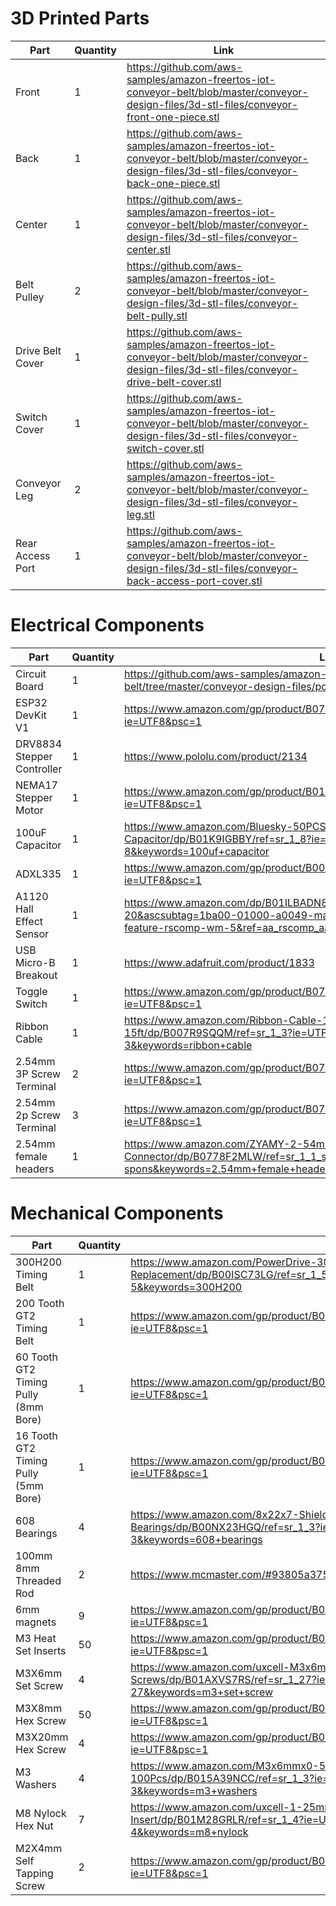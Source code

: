 # 3D Printed Parts

| Part             | Quantity | Link                                                                                                                                                |
|------------------|----------|-----------------------------------------------------------------------------------------------------------------------------------------------------|
| Front            | 1        | https://github.com/aws-samples/amazon-freertos-iot-conveyor-belt/blob/master/conveyor-design-files/3d-stl-files/conveyor-front-one-piece.stl        |
| Back             | 1        | https://github.com/aws-samples/amazon-freertos-iot-conveyor-belt/blob/master/conveyor-design-files/3d-stl-files/conveyor-back-one-piece.stl         |
| Center           | 1        | https://github.com/aws-samples/amazon-freertos-iot-conveyor-belt/blob/master/conveyor-design-files/3d-stl-files/conveyor-center.stl                 |
| Belt Pulley       | 2        | https://github.com/aws-samples/amazon-freertos-iot-conveyor-belt/blob/master/conveyor-design-files/3d-stl-files/conveyor-belt-pully.stl             |
| Drive Belt Cover | 1        | https://github.com/aws-samples/amazon-freertos-iot-conveyor-belt/blob/master/conveyor-design-files/3d-stl-files/conveyor-drive-belt-cover.stl       |
| Switch Cover     | 1        | https://github.com/aws-samples/amazon-freertos-iot-conveyor-belt/blob/master/conveyor-design-files/3d-stl-files/conveyor-switch-cover.stl           |
| Conveyor Leg     | 2        | https://github.com/aws-samples/amazon-freertos-iot-conveyor-belt/blob/master/conveyor-design-files/3d-stl-files/conveyor-leg.stl                    |
| Rear Access Port | 1        | https://github.com/aws-samples/amazon-freertos-iot-conveyor-belt/blob/master/conveyor-design-files/3d-stl-files/conveyor-back-access-port-cover.stl |

# Electrical Components
| Part                       | Quantity | Link                                                                                                                                                                 |
|----------------------------|----------|----------------------------------------------------------------------------------------------------------------------------------------------------------------------|
| Circuit Board              | 1        | https://github.com/aws-samples/amazon-freertos-iot-conveyor-belt/tree/master/conveyor-design-files/pcb-files                                                         |
| ESP32 DevKit V1            | 1        | https://www.amazon.com/gp/product/B0718T232Z/ref=oh_aui_detailpage_o02_s00?ie=UTF8&psc=1                                                                             |
| DRV8834 Stepper Controller | 1        | https://www.pololu.com/product/2134                                                                                                                                  |
| NEMA17 Stepper Motor       | 1        | https://www.amazon.com/gp/product/B01GNAN2U0/ref=oh_aui_detailpage_o08_s03?ie=UTF8&psc=1                                                                             |
| 100uF Capacitor            | 1        | https://www.amazon.com/Bluesky-50PCS-Radial-Electrolytic-Capacitor/dp/B01K9IGBBY/ref=sr_1_8?ie=UTF8&qid=1532559654&sr=8-8&keywords=100uf+capacitor                   |
| ADXL335                    | 1        | https://www.amazon.com/gp/product/B00NAY2TUC/ref=oh_aui_detailpage_o01_s00?ie=UTF8&psc=1                                                                             |
| A1120 Hall Effect Sensor   | 1        | https://www.amazon.com/dp/B01ILBADN8?tag=amz-mkt-fox-us-20&ascsubtag=1ba00-01000-a0049-mac00-dsk00-nomod-us000-pcomp-feature-rscomp-wm-5&ref=aa_rscomp_aapi1         |
| USB Micro-B Breakout       | 1        | https://www.adafruit.com/product/1833                                                                                                                                |
| Toggle Switch              | 1        | https://www.amazon.com/gp/product/B0725V1Z54/ref=oh_aui_detailpage_o09_s00?ie=UTF8&psc=1                                                                             |
| Ribbon Cable               | 1        | https://www.amazon.com/Ribbon-Cable-10-wire-15ft/dp/B007R9SQQM/ref=sr_1_3?ie=UTF8&qid=1532641748&sr=8-3&keywords=ribbon+cable                                        |
| 2.54mm 3P Screw Terminal   | 2        | https://www.amazon.com/gp/product/B07DG4798T/ref=oh_aui_detailpage_o05_s00?ie=UTF8&psc=1                                                                             |
| 2.54mm 2p Screw Terminal   | 3        | https://www.amazon.com/gp/product/B07DG3GM42/ref=oh_aui_detailpage_o05_s00?ie=UTF8&psc=1                                                                             |
| 2.54mm female headers      | 1        | https://www.amazon.com/ZYAMY-2-54mm-Female-Straight-Connector/dp/B0778F2MLW/ref=sr_1_1_sspa?ie=UTF8&qid=1543431603&sr=8-1-spons&keywords=2.54mm+female+headers&psc=1 |
# Mechanical Components
| Part                                 | Quantity | Link                                                                                                                                              |
|--------------------------------------|----------|---------------------------------------------------------------------------------------------------------------------------------------------------|
| 300H200 Timing Belt                  | 1        | https://www.amazon.com/PowerDrive-300H200-WOODS-MANUFACTURING-Replacement/dp/B00ISC73LG/ref=sr_1_5?ie=UTF8&qid=1532559297&sr=8-5&keywords=300H200 |
| 200 Tooth GT2 Timing Belt            | 1        | https://www.amazon.com/gp/product/B074W229W1/ref=oh_aui_detailpage_o00_s01?ie=UTF8&psc=1                                                          |
| 60 Tooth GT2 Timing Pully (8mm Bore) | 1        | https://www.amazon.com/gp/product/B01G1N1CI8/ref=oh_aui_detailpage_o00_s01?ie=UTF8&psc=1                                                          |
| 16 Tooth GT2 Timing Pully (5mm Bore) | 1        | https://www.amazon.com/gp/product/B019GI5DVC/ref=od_aui_detailpages01?ie=UTF8&psc=1                                                               |
| 608 Bearings                         | 4        | https://www.amazon.com/8x22x7-Shielded-Greased-Miniature-Bearings/dp/B00NX23HGQ/ref=sr_1_3?ie=UTF8&qid=1532559372&sr=8-3&keywords=608+bearings    |
| 100mm 8mm Threaded Rod               | 2        | https://www.mcmaster.com/#93805a375/=1dvetg9                                                                                                      |
| 6mm magnets                          | 9        | https://www.amazon.com/gp/product/B075RZ82HP/ref=oh_aui_detailpage_o00_s00?ie=UTF8&psc=1                                                          |
| M3 Heat Set Inserts                  | 50       | https://www.amazon.com/gp/product/B077CL322T/ref=oh_aui_detailpage_o00_s01?ie=UTF8&psc=1                                                          |
| M3X6mm Set Screw                     | 4        | https://www.amazon.com/uxcell-M3x6mm-Stainless-Socket-Screws/dp/B01AXVS7RS/ref=sr_1_27?ie=UTF8&qid=1532637955&sr=8-27&keywords=m3+set+screw       |
| M3X8mm Hex Screw                     | 50       | https://www.amazon.com/gp/product/B01M5DWCOW/ref=oh_aui_detailpage_o00_s01?ie=UTF8&psc=1                                                          |
| M3X20mm Hex Screw                    | 4        | https://www.amazon.com/gp/product/B015A30R1I/ref=oh_aui_detailpage_o01_s00?ie=UTF8&psc=1                                                          |
| M3 Washers                           | 4        | https://www.amazon.com/M3x6mmx0-5mm-Stainless-Steel-Washer-100Pcs/dp/B015A39NCC/ref=sr_1_3?ie=UTF8&qid=1533594249&sr=8-3&keywords=m3+washers      |
| M8 Nylock Hex Nut                    | 7        | https://www.amazon.com/uxcell-1-25mm-Stainless-Nylock-Insert/dp/B01M28GRLR/ref=sr_1_4?ie=UTF8&qid=1532637630&sr=8-4&keywords=m8+nylock            |
| M2X4mm Self Tapping Screw           | 2        | https://www.amazon.com/gp/product/B0775ZKB2H/ref=ppx_yo_dt_b_asin_title_o04_s00?ie=UTF8&psc=1    |
